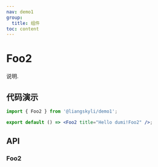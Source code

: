```yaml
---
nav: demo1
group:
  title: 组件
toc: content
---
```


# Foo2

说明.

## 代码演示

```jsx
import { Foo2 } from '@liangskyli/demo1';

export default () => <Foo2 title="Hello dumi!Foo2" />;
```

## API

### Foo2

<API id="Foo2"></API>

